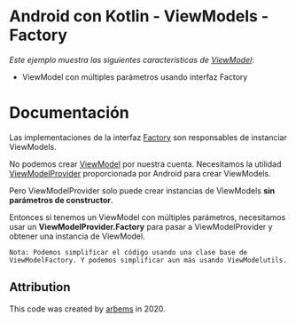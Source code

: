 # Android con Kotlin - ViewModels - Factory

*Este ejemplo muestra las siguientes características de [ViewModel](https://developer.android.com/topic/libraries/architecture/viewmodel)*:

* ViewModel con múltiples parámetros usando interfaz Factory

# Documentación

Las implementaciones de la interfaz [Factory](https://developer.android.com/reference/androidx/lifecycle/ViewModelProvider.Factory) son responsables de instanciar ViewModels.
                                                                                                  
No podemos crear [ViewModel](https://developer.android.com/reference/androidx/lifecycle/ViewModel) por nuestra cuenta. Necesitamos la utilidad [ViewModelProvider](https://developer.android.com/reference/androidx/lifecycle/ViewModelProvider) proporcionada por Android para crear ViewModels.

Pero ViewModelProvider solo puede crear instancias de ViewModels **sin parámetros de constructor**.

Entonces si tenemos un ViewModel con múltiples parámetros, necesitamos usar un **ViewModelProvider.Factory** para pasar a ViewModelProvider y obtener una instancia de ViewModel.

`Nota: Podemos simplificar el código usando una clase base de ViewModelFactory. Y podemos simplificar aun más usando ViewModelutils.`


## Attribution

This code was created by [arbems](https://github.com/arbems) in 2020.
